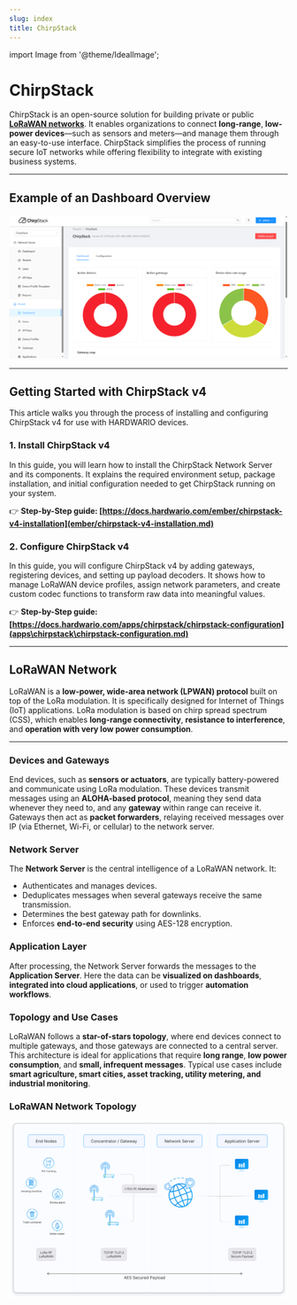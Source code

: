 ```yaml
---
slug: index
title: ChirpStack
---
```

import Image from '@theme/IdealImage';

# ChirpStack 

ChirpStack is an open-source solution for building private or public [**LoRaWAN networks**](#lorawan-network). It enables organizations to connect **long-range**, **low-power devices**—such as sensors and meters—and manage them through an easy-to-use interface. ChirpStack simplifies the process of running secure IoT networks while offering flexibility to integrate with existing business systems.

---

## Example of an Dashboard Overview

![ChirpStack Dashboard Overview](chirpstack-dashboard.png)

---

## Getting Started with ChirpStack v4

This article walks you through the process of installing and configuring ChirpStack v4 for use with HARDWARIO devices.  

### 1. Install ChirpStack v4

In this guide, you will learn how to install the ChirpStack Network Server and its components. It explains the required environment setup, package installation, and initial configuration needed to get ChirpStack running on your system.  

👉 **Step-by-Step guide: [https://docs.hardwario.com/ember/chirpstack-v4-installation](ember/chirpstack-v4-installation.md)**  

### 2. Configure ChirpStack v4

In this guide, you will configure ChirpStack v4 by adding gateways, registering devices, and setting up payload decoders. It shows how to manage LoRaWAN device profiles, assign network parameters, and create custom codec functions to transform raw data into meaningful values.  

👉 **Step-by-Step guide: [https://docs.hardwario.com/apps/chirpstack/chirpstack-configuration](apps\chirpstack\chirpstack-configuration.md)**  

---

## LoRaWAN Network 
LoRaWAN is a **low-power, wide-area network (LPWAN) protocol** built on top of the LoRa modulation. It is specifically designed for Internet of Things (IoT) applications. LoRa modulation is based on chirp spread spectrum (CSS), which enables **long-range connectivity**, **resistance to interference**, and **operation with very low power consumption**.  

---

### Devices and Gateways  
End devices, such as **sensors or actuators**, are typically battery-powered and communicate using LoRa modulation. These devices transmit messages using an **ALOHA-based protocol**, meaning they send data whenever they need to, and any **gateway** within range can receive it. Gateways then act as **packet forwarders**, relaying received messages over IP (via Ethernet, Wi-Fi, or cellular) to the network server.  

### Network Server  
The **Network Server** is the central intelligence of a LoRaWAN network. It:  
- Authenticates and manages devices.  
- Deduplicates messages when several gateways receive the same transmission.  
- Determines the best gateway path for downlinks.  
- Enforces **end-to-end security** using AES-128 encryption.  

### Application Layer  
After processing, the Network Server forwards the messages to the **Application Server**. Here the data can be **visualized on dashboards**, **integrated into cloud applications**, or used to trigger **automation workflows**.  

### Topology and Use Cases  
LoRaWAN follows a **star-of-stars topology**, where end devices connect to multiple gateways, and those gateways are connected to a central server. This architecture is ideal for applications that require **long range**, **low power consumption**, and **small, infrequent messages**. Typical use cases include **smart agriculture, smart cities, asset tracking, utility metering, and industrial monitoring**.  

### LoRaWAN Network Topology

![LoRaWAN Network Topology](lora-example.png)